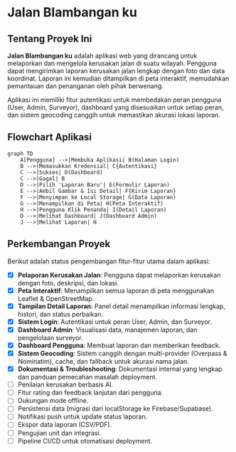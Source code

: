 # Jalan Blambangan ku

## Tentang Proyek Ini

**Jalan Blambangan ku** adalah aplikasi web yang dirancang untuk melaporkan dan mengelola kerusakan jalan di suatu wilayah. Pengguna dapat mengirimkan laporan kerusakan jalan lengkap dengan foto dan data koordinat. Laporan ini kemudian ditampilkan di peta interaktif, memudahkan pemantauan dan penanganan oleh pihak berwenang.

Aplikasi ini memiliki fitur autentikasi untuk membedakan peran pengguna (User, Admin, Surveyor), dashboard yang disesuaikan untuk setiap peran, dan sistem geocoding canggih untuk memastikan akurasi lokasi laporan.

## Flowchart Aplikasi

```mermaid
graph TD
    A[Pengguna] -->|Membuka Aplikasi| B(Halaman Login)
    B -->|Memasukkan Kredensial| C{Autentikasi}
    C -->|Sukses| D(Dashboard)
    C -->|Gagal| B
    D -->|Pilih 'Laporan Baru'| E(Formulir Laporan)
    E -->|Ambil Gambar & Isi Detail| F{Kirim Laporan}
    F -->|Menyimpan ke Local Storage| G(Data Laporan)
    G -->|Menampilkan di Peta| H(Peta Interaktif)
    H -->|Pengguna Klik Penanda| I(Detail Laporan)
    D -->|Melihat Dashboard| J(Dashboard Admin)
    J -->|Melihat Laporan| H
```

## Perkembangan Proyek

Berikut adalah status pengembangan fitur-fitur utama dalam aplikasi:

- [x] **Pelaporan Kerusakan Jalan**: Pengguna dapat melaporkan kerusakan dengan foto, deskripsi, dan lokasi.
- [x] **Peta Interaktif**: Menampilkan semua laporan di peta menggunakan Leaflet & OpenStreetMap.
- [x] **Tampilan Detail Laporan**: Panel detail menampilkan informasi lengkap, histori, dan status perbaikan.
- [x] **Sistem Login**: Autentikasi untuk peran User, Admin, dan Surveyor.
- [x] **Dashboard Admin**: Visualisasi data, manajemen laporan, dan pengelolaan surveyor.
- [x] **Dashboard Pengguna**: Membuat laporan dan memberikan feedback.
- [x] **Sistem Geocoding**: Sistem canggih dengan multi-provider (Overpass & Nominatim), cache, dan fallback untuk akurasi nama jalan.
- [x] **Dokumentasi & Troubleshooting**: Dokumentasi internal yang lengkap dan panduan pemecahan masalah deployment.
- [ ] Penilaian kerusakan berbasis AI.
- [ ] Fitur rating dan feedback lanjutan dari pengguna.
- [ ] Dukungan mode offline.
- [ ] Persistensi data (migrasi dari localStorage ke Firebase/Supabase).
- [ ] Notifikasi push untuk update status laporan.
- [ ] Ekspor data laporan (CSV/PDF).
- [ ] Pengujian unit dan integrasi.
- [ ] Pipeline CI/CD untuk otomatisasi deployment.